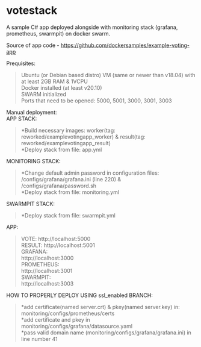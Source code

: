 # votestack
A sample C# app deployed alongside with monitoring stack (grafana, prometheus, swarmpit) on docker swarm.

Source of app code - https://github.com/dockersamples/example-voting-app

Prequisites:  
> Ubuntu (or Debian based distro) VM (same or newer than v18.04) with at least 2GB RAM & 1VCPU  
> Docker installed (at least v20.10)  
> SWARM initialized  
> Ports that need to be opened: 5000, 5001, 3000, 3001, 3003  
  
Manual deployment:  
APP STACK:  
> *Build necessary images: worker(tag: reworked/examplevotingapp_worker) & result(tag: reworked/examplevotingapp_result)  
> *Deploy stack from file: app.yml  

MONITORING STACK:  
> *Change default admin password in configuration files: /configs/grafana/grafana.ini (line 220) & /configs/grafana/password.sh  
> *Deploy stack from file: monitoring.yml  

SWARMPIT STACK:  
> *Deploy stack from file: swarmpit.yml  

APP:  
> VOTE: http://localhost:5000  
> RESULT: http://localhost:5001  
GRAFANA:  
> http://localhost:3000  
PROMETHEUS:  
> http://localhost:3001  
SWARMPIT:  
> http://localhost:3003  


HOW TO PROPERLY DEPLOY USING ssl_enabled BRANCH:

> *add certificate(named server.crt) & pkey(named server.key) in: monitoring/configs/prometheus/certs  
> *add certificate and pkey in monitoring/configs/grafana/datasource.yaml  
> *pass valid domain name (monitoring/configs/grafana/grafana.ini) in line number 41  
